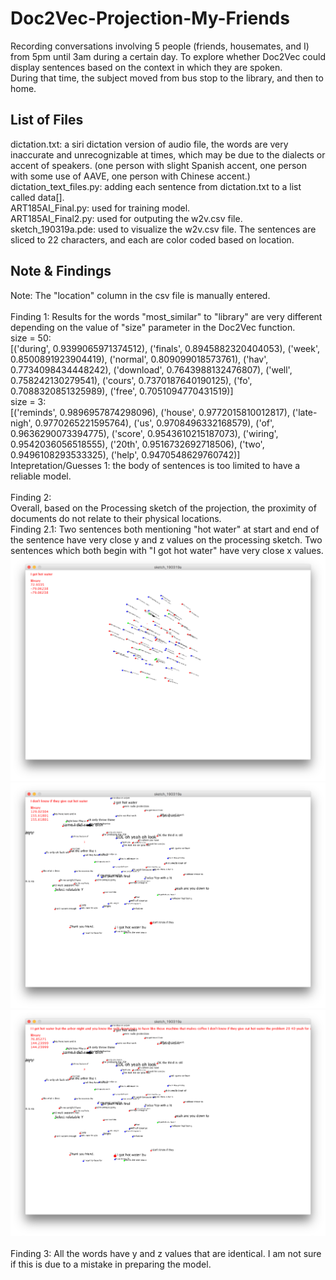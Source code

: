 # Doc2Vec-Projection-My-Friends
Recording conversations involving 5 people (friends, housemates, and I) from 5pm until 3am during a certain day. To explore whether Doc2Vec could display sentences based on the context in which they are spoken.<br />
During that time, the subject moved from bus stop to the library, and then to home.
## List of Files
dictation.txt: a siri dictation version of audio file, the words are very inaccurate and unrecognizable at times, which may be due to the dialects or accent of speakers. (one person with slight Spanish accent, one person with some use of AAVE, one person with Chinese accent.)<br />
dictation_text_files.py: adding each sentence from dictation.txt to a list called data[].<br />
ART185AI_Final.py: used for training model.<br />
ART185AI_Final2.py: used for outputing the w2v.csv file.<br />
sketch_190319a.pde: used to visualize the w2v.csv file. The sentences are sliced to 22 characters, and each are color coded based on location.<br />
## Note & Findings
Note: The "location" column in the csv file is manually entered.<br /><br />
Finding 1: Results for the words "most_similar" to "library" are very different depending on the value of "size" parameter in the Doc2Vec function.<br />
  size = 50:<br />
    [('during', 0.9399065971374512), ('finals', 0.8945882320404053), ('week', 0.8500891923904419), ('normal', 0.809099018573761), ('hav', 0.7734098434448242), ('download', 0.7643988132476807), ('well', 0.758242130279541), ('cours', 0.7370187640190125), ('fo', 0.7088320851325989), ('free', 0.7051094770431519)]<br />
  size = 3:<br />
    [('reminds', 0.9896957874298096), ('house', 0.9772015810012817), ('late-nigh', 0.9770265221595764), ('us', 0.9708496332168579), ('of', 0.9636290073394775), ('score', 0.9543610215187073), ('wiring', 0.9542036056518555), ('20th', 0.9516732692718506), ('two', 0.9496108293533325), ('help', 0.9470548629760742)]<br />
Intepretation/Guesses 1: the body of sentences is too limited to have a reliable model.<br /><br />
Finding 2:<br />
Overall, based on the Processing sketch of the projection, the proximity of documents do not relate to their physical locations.<br />
Finding 2.1: Two sentences both mentioning "hot water" at start and end of the sentence have very close y and z values on the processing sketch. Two sentences which both begin with "I got hot water" have very close x values.<br />
![alt text](https://github.com/5ft3squirrel/Doc2Vec-Projection-My-Friends/blob/master/Screen%20Shot%202019-03-19%20at%2011.58.52%20PM.png "Logo Title Text 1")<br />
![alt text](https://github.com/5ft3squirrel/Doc2Vec-Projection-My-Friends/blob/master/Screen%20Shot%202019-03-20%20at%2012.02.22%20AM.png "Logo Title Text 1")<br />
![alt text](https://github.com/5ft3squirrel/Doc2Vec-Projection-My-Friends/blob/master/Screen%20Shot%202019-03-20%20at%2012.02.27%20AM.png "Logo Title Text 1")<br /><br />
Finding 3: All the words have y and z values that are identical. I am not sure if this is due to a mistake in preparing the model.<br />
